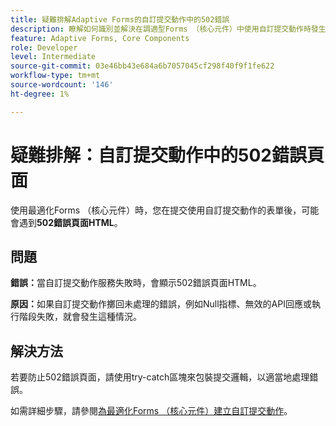 ```yaml
---
title: 疑難排解Adaptive Forms的自訂提交動作中的502錯誤
description: 瞭解如何識別並解決在調適型Forms （核心元件）中使用自訂提交動作時發生的502錯誤頁面。 本指南說明常見原因（例如未處理的例外），並提供解決步驟。
feature: Adaptive Forms, Core Components
role: Developer
level: Intermediate
source-git-commit: 03e46bb43e684a6b7057045cf298f40f9f1fe622
workflow-type: tm+mt
source-wordcount: '146'
ht-degree: 1%

---
```



# 疑難排解：自訂提交動作中的502錯誤頁面

使用最適化Forms （核心元件）時，您在提交使用自訂提交動作的表單後，可能會遇到&#x200B;**502錯誤頁面HTML**。

## 問題

**錯誤：**&#x200B;當自訂提交動作服務失敗時，會顯示502錯誤頁面HTML。

**原因：**&#x200B;如果自訂提交動作擲回未處理的錯誤，例如Null指標、無效的API回應或執行階段失敗，就會發生這種情況。

## 解決方法

若要防止502錯誤頁面，請使用try-catch區塊來包裝提交邏輯，以適當地處理錯誤。

如需詳細步驟，請參閱[為最適化Forms （核心元件）建立自訂提交動作](/help/forms/custom-submit-action-for-adaptive-forms-based-on-core-components.md)。
